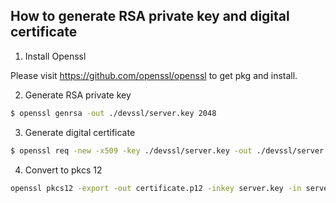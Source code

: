 ## How to generate RSA private key and digital certificate

1. Install Openssl

Please visit https://github.com/openssl/openssl to get pkg and install.

2. Generate RSA private key

```sh
$ openssl genrsa -out ./devssl/server.key 2048
```

3. Generate digital certificate

```sh
$ openssl req -new -x509 -key ./devssl/server.key -out ./devssl/server.pem -days 365
```

4. Convert to pkcs 12
```sh
openssl pkcs12 -export -out certificate.p12 -inkey server.key -in server.pem
```


